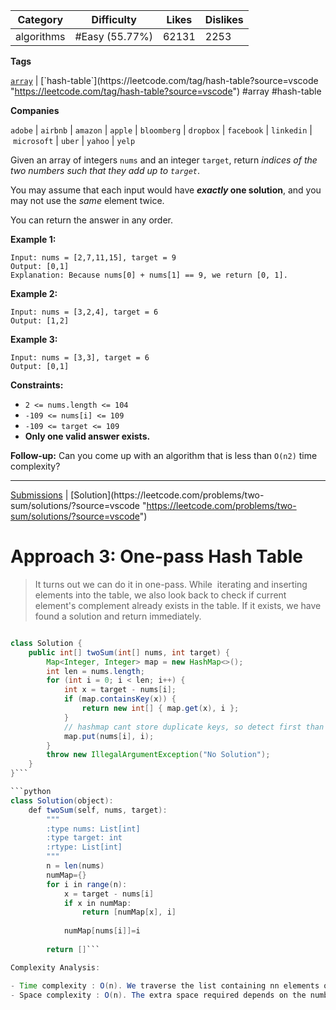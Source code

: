 
| Category   | Difficulty     | Likes | Dislikes |
| ---------- | -------------- | ----- | -------- |
| algorithms | #Easy (55.77%) | 62131 | 2253     |

**Tags**

[`array`](https://leetcode.com/tag/array?source=vscode "https://leetcode.com/tag/array?source=vscode") | [`hash-table`](https://leetcode.com/tag/hash-table?source=vscode "https://leetcode.com/tag/hash-table?source=vscode") 
#array #hash-table

**Companies**

`adobe` | `airbnb` | `amazon` | `apple` | `bloomberg` | `dropbox` | `facebook` | `linkedin` | `microsoft` | `uber` | `yahoo` | `yelp`

Given an array of integers `nums` and an integer `target`, return _indices of the two numbers such that they add up to `target`_.

You may assume that each input would have **_exactly_ one solution**, and you may not use the _same_ element twice.

You can return the answer in any order.

**Example 1:**

```
Input: nums = [2,7,11,15], target = 9
Output: [0,1]
Explanation: Because nums[0] + nums[1] == 9, we return [0, 1].
```

**Example 2:**

```
Input: nums = [3,2,4], target = 6
Output: [1,2]
```

**Example 3:**

```
Input: nums = [3,3], target = 6
Output: [0,1]
```

**Constraints:**

- `2 <= nums.length <= 104`
- `-109 <= nums[i] <= 109`
- `-109 <= target <= 109`
- **Only one valid answer exists.**

**Follow-up:** Can you come up with an algorithm that is less than `O(n2)` time complexity?

---

[Submissions](https://leetcode.com/problems/two-sum/submissions/?source=vscode "https://leetcode.com/problems/two-sum/submissions/?source=vscode") | [Solution](https://leetcode.com/problems/two-sum/solutions/?source=vscode "https://leetcode.com/problems/two-sum/solutions/?source=vscode")

# Approach 3: One-pass Hash Table

> It turns out we can do it in one-pass. While  iterating and inserting elements into the table, we also look back to check if current element's complement already exists in the table. If it exists, we have found a solution and return immediately.

```java

class Solution {
    public int[] twoSum(int[] nums, int target) {
        Map<Integer, Integer> map = new HashMap<>();
        int len = nums.length;
        for (int i = 0; i < len; i++) {
            int x = target - nums[i];
            if (map.containsKey(x)) {
                return new int[] { map.get(x), i };
            }
            // hashmap cant store duplicate keys, so detect first than store.
            map.put(nums[i], i);
        }
        throw new IllegalArgumentException("No Solution");
    }
}```

```python
class Solution(object):
    def twoSum(self, nums, target):
        """
        :type nums: List[int]
        :type target: int
        :rtype: List[int]
        """
        n = len(nums)
        numMap={}
        for i in range(n):
            x = target - nums[i]
            if x in numMap:
                return [numMap[x], i]
            
            numMap[nums[i]]=i
        
        return []```

Complexity Analysis:

- Time complexity : O(n). We traverse the list containing nn elements only once. Each look up in the table costs only O(1) time.
- Space complexity : O(n). The extra space required depends on the number of items stored in the hash table, which stores at most n elements.